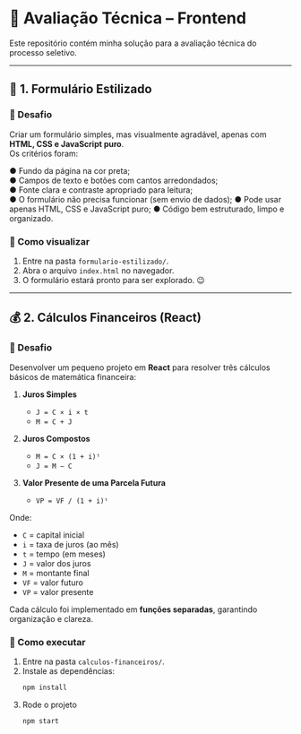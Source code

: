 # 📌 Avaliação Técnica – Frontend

Este repositório contém minha solução para a avaliação técnica do processo seletivo. 

---

## 📝 1. Formulário Estilizado

### 🎯 Desafio
Criar um formulário simples, mas visualmente agradável, apenas com **HTML, CSS e JavaScript puro**.  
Os critérios foram:

● Fundo da página na cor preta;  
● Campos de texto e botões com cantos arredondados;  
● Fonte clara e contraste apropriado para leitura;  
● O formulário não precisa funcionar (sem envio de dados); ● Pode usar apenas HTML, 
CSS e JavaScript puro; 
● Código bem estruturado, limpo e organizado.  

### 🚀 Como visualizar
1. Entre na pasta `formulario-estilizado/`.
2. Abra o arquivo `index.html` no navegador.  
3. O formulário estará pronto para ser explorado. 😉

---

## 💰 2. Cálculos Financeiros (React)

### 🎯 Desafio
Desenvolver um pequeno projeto em **React** para resolver três cálculos básicos de matemática financeira:

1. **Juros Simples**  
   - `J = C × i × t`  
   - `M = C + J`  

2. **Juros Compostos**  
   - `M = C × (1 + i)ᵗ`  
   - `J = M − C`  

3. **Valor Presente de uma Parcela Futura**  
   - `VP = VF / (1 + i)ᵗ`

Onde:  
- `C` = capital inicial  
- `i` = taxa de juros (ao mês)  
- `t` = tempo (em meses)  
- `J` = valor dos juros  
- `M` = montante final  
- `VF` = valor futuro  
- `VP` = valor presente  

Cada cálculo foi implementado em **funções separadas**, garantindo organização e clareza.  

### 🚀 Como executar
1. Entre na pasta `calculos-financeiros/`.
2. Instale as dependências:  
   ```bash
   npm install
3. Rode o projeto
   ```bash
   npm start
